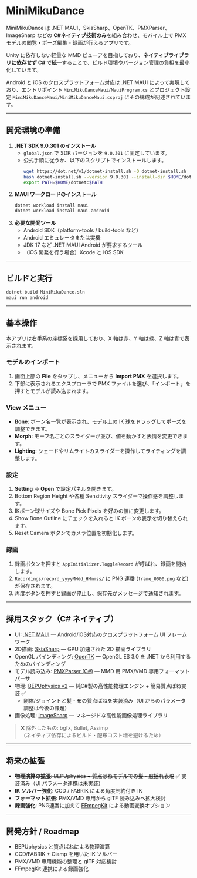 # MiniMikuDance

MiniMikuDance は .NET MAUI、SkiaSharp、OpenTK、PMXParser、ImageSharp などの **C#ネイティブ技術のみ**を組み合わせ、モバイル上で PMX モデルの閲覧・ポーズ編集・録画が行えるアプリです。

Unity に依存しない軽量な MMD ビューアを目指しており、**ネイティブライブラリに依存せず C# で統一**することで、ビルド環境やバージョン管理の負担を最小化しています。

Android と iOS のクロスプラットフォーム対応は .NET MAUI によって実現しており、エントリポイント `MiniMikuDanceMaui/MauiProgram.cs` とプロジェクト設定 `MiniMikuDanceMaui/MiniMikuDanceMaui.csproj` にその構成が記述されています。

---

## 開発環境の準備

1. **.NET SDK 9.0.301 のインストール**
   - `global.json` で SDK バージョンを `9.0.301` に固定しています。
   - 公式手順に従うか、以下のスクリプトでインストールします。
     ```bash
     wget https://dot.net/v1/dotnet-install.sh -O dotnet-install.sh
     bash dotnet-install.sh --version 9.0.301 --install-dir $HOME/dotnet
     export PATH=$HOME/dotnet:$PATH
     ```
2. **MAUI ワークロードのインストール**
   ```bash
   dotnet workload install maui
   dotnet workload install maui-android
   ```
3. **必要な開発ツール**
   - Android SDK（platform-tools / build-tools など）
   - Android エミュレータまたは実機
   - JDK 17 など .NET MAUI Android が要求するツール
   - （iOS 開発を行う場合）Xcode と iOS SDK

---

## ビルドと実行

```bash
dotnet build MiniMikuDance.sln
maui run android
```

---

## 基本操作

本アプリは右手系の座標系を採用しており、X 軸は赤、Y 軸は緑、Z 軸は青で表示されます。

### モデルのインポート
1. 画面上部の **File** をタップし、メニューから **Import PMX** を選択します。
2. 下部に表示されるエクスプローラで PMX ファイルを選び、「インポート」を押すとモデルが読み込まれます。

### View メニュー
- **Bone**: ボーン名一覧が表示され、モデル上の IK 球をドラッグしてポーズを調整できます。
- **Morph**: モーフ名ごとのスライダーが並び、値を動かすと表情を変更できます。
- **Lighting**: シェードやリムライトのスライダーを操作してライティングを調整します。

### 設定
1. **Setting** → **Open** で設定パネルを開きます。
2. Bottom Region Height や各種 Sensitivity スライダーで操作感を調整します。
3. IKボーン球サイズや Bone Pick Pixels を好みの値に変更します。
4. Show Bone Outline にチェックを入れると IK ボーンの表示を切り替えられます。
5. Reset Camera ボタンでカメラ位置を初期化します。

### 録画
1. 録画ボタンを押すと `AppInitializer.ToggleRecord` が呼ばれ、録画を開始します。
2. `Recordings/record_yyyyMMdd_HHmmss/` に PNG 連番 (`frame_0000.png` など) が保存されます。
3. 再度ボタンを押すと録画が停止し、保存先がメッセージで通知されます。

---

## 採用スタック（C# ネイティブ）

- UI: [.NET MAUI](https://learn.microsoft.com/dotnet/maui/what-is-maui) — Android/iOS対応のクロスプラットフォーム UI フレームワーク  
- 2D描画: [SkiaSharp](https://github.com/mono/SkiaSharp) — GPU 加速された 2D 描画ライブラリ  
- OpenGL バインディング: [OpenTK](https://opentk.net/) — OpenGL ES 3.0 を .NET から利用するためのバインディング  
- モデル読み込み: [PMXParser (C#)](https://www.nuget.org/packages/PMXParser) — MMD 用 PMX/VMD 専用フォーマットパーサ
- 物理: [BEPUphysics v2](https://github.com/bepu/bepuphysics2) — 純C#製の高性能物理エンジン + 簡易質点ばね実装 ✅
  - 剛体/ジョイントと髪・布の質点ばねを実装済み（UI からのパラメータ調整は今後の課題）
- 画像処理: [ImageSharp](https://github.com/SixLabors/ImageSharp) — マネージドな高性能画像処理ライブラリ

> ❌ 除外したもの: bgfx, Bullet, Assimp  
> （ネイティブ依存によるビルド・配布コスト増を避けるため）

---

## 将来の拡張

- ~~**物理演算の拡張**: BEPUphysics + 質点ばねモデルでの髪・服揺れ表現~~ ✅ 実装済み（UI パラメータ連携は未実装）
- **IK ソルバー強化**: CCD / FABRIK による角度制約付き IK
- **フォーマット拡張**: PMX/VMD 専用から glTF 読み込みへ拡大検討  
- **録画強化**: PNG連番に加えて [FFmpegKit](https://github.com/arthenica/ffmpeg-kit) による動画変換オプション  

---

## 開発方針 / Roadmap

- BEPUphysics と質点ばねによる物理演算  
- CCD/FABRIK + Clamp を用いた IK ソルバー  
- PMX/VMD 専用機能の整理と glTF 対応検討  
- FFmpegKit 連携による録画強化  

